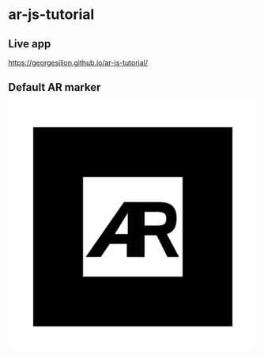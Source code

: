 # ar-js-tutorial

## Live app
https://georgesilion.github.io/ar-js-tutorial/

## Default AR marker 
![AR marker](/assets/default-marker.png)
